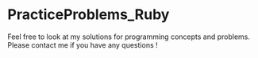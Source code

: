 # PracticeProblems_Ruby

Feel free to look at my solutions for programming concepts and problems. Please contact me if you have any questions !
